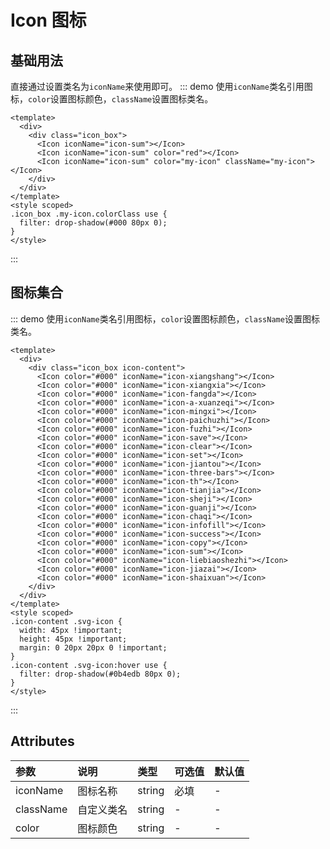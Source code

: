# Icon 图标

## 基础用法

直接通过设置类名为`iconName`来使用即可。
::: demo 使用`iconName`类名引用图标，`color`设置图标颜色，`className`设置图标类名。

```vue
<template>
  <div>
    <div class="icon_box">
      <Icon iconName="icon-sum"></Icon>
      <Icon iconName="icon-sum" color="red"></Icon>
      <Icon iconName="icon-sum" color="my-icon" className="my-icon"></Icon>
    </div>
  </div>
</template>
<style scoped>
.icon_box .my-icon.colorClass use {
  filter: drop-shadow(#000 80px 0);
}
</style>
```

:::

## 图标集合

::: demo 使用`iconName`类名引用图标，`color`设置图标颜色，`className`设置图标类名。

```vue
<template>
  <div>
    <div class="icon_box icon-content">
      <Icon color="#000" iconName="icon-xiangshang"></Icon>
      <Icon color="#000" iconName="icon-xiangxia"></Icon>
      <Icon color="#000" iconName="icon-fangda"></Icon>
      <Icon color="#000" iconName="icon-a-xuanzeqi"></Icon>
      <Icon color="#000" iconName="icon-mingxi"></Icon>
      <Icon color="#000" iconName="icon-paichuzhi"></Icon>
      <Icon color="#000" iconName="icon-fuzhi"></Icon>
      <Icon color="#000" iconName="icon-save"></Icon>
      <Icon color="#000" iconName="icon-clear"></Icon>
      <Icon color="#000" iconName="icon-set"></Icon>
      <Icon color="#000" iconName="icon-jiantou"></Icon>
      <Icon color="#000" iconName="icon-three-bars"></Icon>
      <Icon color="#000" iconName="icon-th"></Icon>
      <Icon color="#000" iconName="icon-tianjia"></Icon>
      <Icon color="#000" iconName="icon-sheji"></Icon>
      <Icon color="#000" iconName="icon-guanji"></Icon>
      <Icon color="#000" iconName="icon-chaqi"></Icon>
      <Icon color="#000" iconName="icon-infofill"></Icon>
      <Icon color="#000" iconName="icon-success"></Icon>
      <Icon color="#000" iconName="icon-copy"></Icon>
      <Icon color="#000" iconName="icon-sum"></Icon>
      <Icon color="#000" iconName="icon-liebiaoshezhi"></Icon>
      <Icon color="#000" iconName="icon-jiazai"></Icon>
      <Icon color="#000" iconName="icon-shaixuan"></Icon>
    </div>
  </div>
</template>
<style scoped>
.icon-content .svg-icon {
  width: 45px !important;
  height: 45px !important;
  margin: 0 20px 20px 0 !important;
}
.icon-content .svg-icon:hover use {
  filter: drop-shadow(#0b4edb 80px 0);
}
</style>
```

:::

## Attributes

| 参数      | 说明       | 类型   | 可选值 | 默认值 |
| :-------- | :--------- | :----- | :----- | :----- |
| iconName  | 图标名称   | string | 必填   | -      |
| className | 自定义类名 | string | -      | -      |
| color     | 图标颜色   | string | -      | -      |
